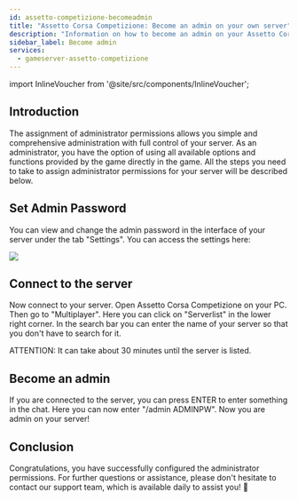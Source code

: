 ```yaml
---
id: assetto-competizione-becomeadmin
title: "Assetto Corsa Competizione: Become an admin on your own server"
description: "Information on how to become an admin on your Assetto Corsa Competizione server from ZAP-Hosting"
sidebar_label: Become admin
services:
  - gameserver-assetto-competizione
---
```


import InlineVoucher from '@site/src/components/InlineVoucher';

## Introduction
The assignment of administrator permissions allows you simple and comprehensive administration with full control of your server. As an administrator, you have the option of using all available options and functions provided by the game directly in the game. All the steps you need to take to assign administrator permissions for your server will be described below. 
<InlineVoucher />

## Set Admin Password 
You can view and change the admin password in the interface of your server under the tab "Settings".
You can access the settings here:

![](https://screensaver01.zap-hosting.com/index.php/s/3yB6Zym5LKc8FPr/preview)

<InlineVoucher />

## Connect to the server
Now connect to your server.
Open Assetto Corsa Competizione on your PC.
Then go to "Multiplayer".
Here you can click on "Serverlist" in the lower right corner.
In the search bar you can enter the name of your server so that you don't have to search for it.

ATTENTION: It can take about 30 minutes until the server is listed.

## Become an admin
If you are connected to the server, you can press ENTER to enter something in the chat.
Here you can now enter "/admin ADMINPW".
Now you are admin on your server! 



## Conclusion

Congratulations, you have successfully configured the administrator permissions. For further questions or assistance, please don't hesitate to contact our support team, which is available daily to assist you! 🙂

<InlineVoucher />
